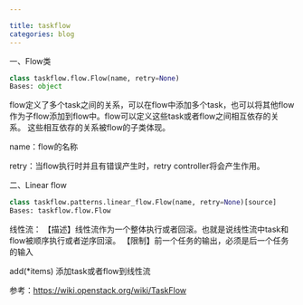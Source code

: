 ```yaml
---

title: taskflow
categories: blog
---
```


一、Flow类

```python
class taskflow.flow.Flow(name, retry=None)
Bases: object
```
flow定义了多个task之间的关系，可以在flow中添加多个task，也可以将其他flow作为子flow添加到flow中。flow可以定义这些task或者flow之间相互依存的关系。
这些相互依存的关系被flow的子类体现。


name：flow的名称

retry：当flow执行时并且有错误产生时，retry controller将会产生作用。


二、Linear flow

```python
class taskflow.patterns.linear_flow.Flow(name, retry=None)[source]
Bases: taskflow.flow.Flow
```

线性流：
【描述】线性流作为一个整体执行或者回滚。也就是说线性流中task和flow被顺序执行或者逆序回滚。
【限制】前一个任务的输出，必须是后一个任务的输入

add(*items)
添加task或者flow到线性流


参考：https://wiki.openstack.org/wiki/TaskFlow